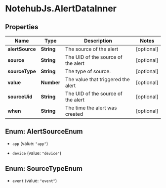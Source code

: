 # NotehubJs.AlertDataInner

## Properties

| Name            | Type       | Description                        | Notes      |
| --------------- | ---------- | ---------------------------------- | ---------- |
| **alertSource** | **String** | The source of the alert            | [optional] |
| **source**      | **String** | The UID of the source of the alert | [optional] |
| **sourceType**  | **String** | The type of source.                | [optional] |
| **value**       | **Number** | The value that triggered the alert | [optional] |
| **sourceUid**   | **String** | The UID of the source of the alert | [optional] |
| **when**        | **String** | The time the alert was created     | [optional] |

## Enum: AlertSourceEnum

- `app` (value: `"app"`)

- `device` (value: `"device"`)

## Enum: SourceTypeEnum

- `event` (value: `"event"`)
